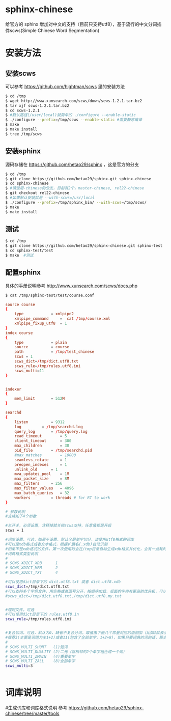 # sphinx-chinese
给官方的 sphinx 增加对中文的支持（目前只支持utf8），基于流行的中文分词插件scws(Simple Chinese Word Segmentation)

# 安装方法
## 安装scws 
可以参考 https://github.com/hightman/scws 里的安装方法
```bash
$ cd /tmp
$ wget http://www.xunsearch.com/scws/down/scws-1.2.1.tar.bz2 
$ tar xjf scws-1.2.1.tar.bz2 
$ cd scws-1.2.1
$ #默认路径(/user/local)就简单的 ./configure --enable-static
$ ./configure --prefix=/tmp/scws --enable-static #需要静态编译
$ make 
$ make install
$ tree /tmp/scws
```
## 安装sphinx
源码存储在 https://github.com/hetao29/sphinx ，这是官方的分支
```bash
$ cd /tmp
$ git clone https://github.com/hetao29/sphinx.git sphinx-chinese
$ cd sphinx-chinese
$ #请使用-chinese的分支，目前有2个，master-chinese, rel22-chinese
$ git checkout rel22-chinese 
$ #如果默认安装就是 --with-scws=/usr/local
$ ./configure --prefix=/tmp/sphinx_bin/ --with-scws=/tmp/scws/ 
$ make 
$ make install
```

## 测试
```bash
$ cd /tmp
$ git clone https://github.com/hetao29/sphinx-chinese.git sphinx-test
$ cd sphinx-test/test
$ make  #测试
```

## 配置sphinx
具体的手册说明参考 http://www.xunsearch.com/scws/docs.php 
```bash
$ cat /tmp/sphinx-test/test/course.conf
```
```conf
source course
{
	type			= xmlpipe2
	xmlpipe_command		=  cat /tmp/course.xml
	xmlpipe_fixup_utf8	= 1
}
index course
{
	type			= plain
	source			= course
	path			= /tmp/test_chinese
	scws = 1
	scws_dict=/tmp/dict.utf8.txt
	scws_rule=/tmp/rules.utf8.ini
	scws_multi=11
}


indexer
{
	mem_limit		= 512M
}

searchd
{
	listen			= 9312
	log			= /tmp/searchd.log
	query_log		= /tmp/query.log
	read_timeout		= 5
	client_timeout		= 300
	max_children		= 30
	pid_file		= /tmp/searchd.pid
	#max_matches		= 10000
	seamless_rotate		= 1
	preopen_indexes		= 1
	unlink_old		= 1
	mva_updates_pool	= 1M
	max_packet_size		= 8M
	max_filters		= 256
	max_filter_values	= 4096
	max_batch_queries	= 32
	workers			= threads # for RT to work
}
```
```sh
# 参数说明
#支持如下4个参数

#总开关，必须设置，注释掉就关掉scws支持，任意值都是开启
scws = 1 

#词库设置，可选，如果不设置，默认全是单字切分，请使用utf8格式的词库
#可以是xdb格式或者文本格式，根据扩展名(.xdb)自动识别
#如果不是xdb格式的文件，第一次使用时会在/tmp目录自动生成xdb格式并优化，会有一点耗时，后面就不会了
#词典格式类型说明
#
# SCWS_XDICT_XDB      1
# SCWS_XDICT_MEM      2
# SCWS_XDICT_TXT      4

#可以使用dict目录下的 dict.utf8.txt 或者 dict.utf8.xdb
scws_dict=/tmp/dict.utf8.txt
#可以支持多个字典文件，用空格或者逗号分开，按顺序加载，后面的字典有更高的优先极，可以把自定义字典文件放在后面，比如
#scws_dict=/tmp/dict.utf8.txt,/tmp/dict.utf8.my.txt


#规则文件，可选
#可以使用dict目录下的 rules.utf8.in
scws_rule=/tmp/rules.utf8.ini


#复合切词，可选，默认为0，缺省不复合分词。取值由下面几个常量对应的值相加（比如3就表示1+2）：
#推荐3(主要是词组为主1+2)或者11(包含了全部单字，1+2+8)，如果只要词典的词的话，那主设置为1
#
# SCWS_MULTI_SHORT   (1)短词
# SCWS_MULTI_DUALITY (2)二元（将相邻的2个单字组合成一个词）
# SCWS_MULTI_ZMAIN   (4)重要单字
# SCWS_MULTI_ZALL    (8)全部单字
scws_multi=3
    
```
# 词库说明
#生成词库和词库格式说明
参考 https://github.com/hetao29/sphinx-chinese/tree/master/tools
